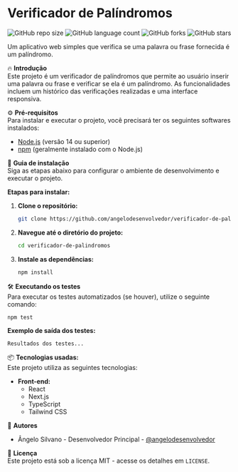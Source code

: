 # Verificador de Palíndromos

![GitHub repo size](https://img.shields.io/github/repo-size/angelodesenvolvedor/verificador-de-palindromos)
![GitHub language count](https://img.shields.io/github/languages/count/angelodesenvolvedor/verificador-de-palindromos)
![GitHub forks](https://img.shields.io/github/forks/angelodesenvolvedor/verificador-de-palindromos)
![GitHub stars](https://img.shields.io/github/stars/angelodesenvolvedor/verificador-de-palindromos?style=social)

Um aplicativo web simples que verifica se uma palavra ou frase fornecida é um palíndromo.

🔥 **Introdução**  
Este projeto é um verificador de palíndromos que permite ao usuário inserir uma palavra ou frase e verificar se ela é um palíndromo. As funcionalidades incluem um histórico das verificações realizadas e uma interface responsiva.

⚙️ **Pré-requisitos**  
Para instalar e executar o projeto, você precisará ter os seguintes softwares instalados:

- [Node.js](https://nodejs.org/) (versão 14 ou superior)
- [npm](https://www.npmjs.com/) (geralmente instalado com o Node.js)

🔨 **Guia de instalação**  
Siga as etapas abaixo para configurar o ambiente de desenvolvimento e executar o projeto.

**Etapas para instalar:**

1. **Clone o repositório:**
   ```bash
   git clone https://github.com/angelodesenvolvedor/verificador-de-palindromos.git
   ```

2. **Navegue até o diretório do projeto:**
   ```bash
   cd verificador-de-palindromos
   ```

3. **Instale as dependências:**
   ```bash
   npm install
   ```

🛠️ **Executando os testes**  
Para executar os testes automatizados (se houver), utilize o seguinte comando:

```bash
npm test
```

**Exemplo de saída dos testes:**
```
Resultados dos testes...
```

📦 **Tecnologias usadas:**  
Este projeto utiliza as seguintes tecnologias:

- **Front-end:**
  - React
  - Next.js
  - TypeScript
  - Tailwind CSS

👷 **Autores**  
- Ângelo Silvano - Desenvolvedor Principal - [@angelodesenvolvedor](https://github.com/angelodesenvolvedor)

📄 **Licença**  
Este projeto está sob a licença MIT - acesse os detalhes em `LICENSE`.
